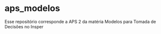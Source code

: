 # aps_modelos
Esse repositório corresponde a APS 2 da matéria Modelos para Tomada de Decisões no Insper
